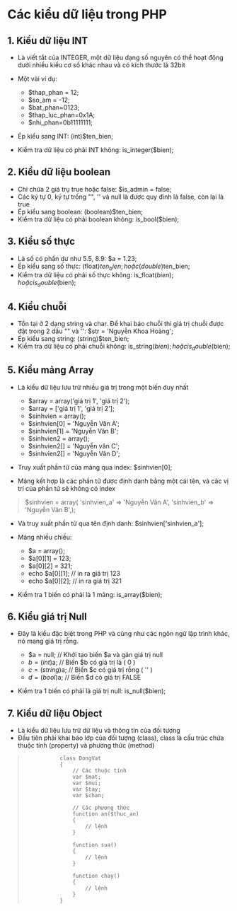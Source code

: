 # Các kiểu dữ liệu trong PHP

##  1. Kiểu dữ liệu INT
- Là viết tắt của INTEGER, một dữ liệu dạng số nguyên có thể hoạt động
    dưới nhiều kiểu cơ số khác nhau và có kích thước là 32bit
- Một vài ví dụ:
    + $thap_phan = 12;
    + $so_am = -12;
    + $bat_phan=0123;
    + $thap_luc_phan=0x1A;
    + $nhi_phan=0b11111111;

- Ép kiểu sang INT: (int)$ten_bien;
- Kiểm tra dữ liệu có phải INT không: is_integer($bien);

##  2. Kiểu dữ liệu boolean
- Chỉ chứa 2 giá trụ true hoặc false: 
    $is_admin = false;
- Các ký tự 0, ký tự trống "", '' và null là được quy đinh là false, còn lại là true
- Ép kiểu sang boolean: (boolean)$ten_bien;
- Kiểm tra dữ liệu có phải boolean không: is_bool($bien);

##  3. Kiểu số thực
- Là số có phần dư như 5.5, 8.9: 
    $a = 1.23;
- Ép kiểu sang số thực: (float)$ten_bien; hoặc (double)$ten_bien;
- Kiểm tra dữ liệu có phải số thực không: is_float($bien); hoặc is_double($bien);
    
##  4. Kiểu chuỗi
- Tồn tại ở 2 dạng string và char. Để khai báo chuỗi thì giá trị chuỗi được đặt trong 2 dấu "" và '': 
    $str = 'Nguyễn Khoa Hoàng';
- Ép kiểu sang string: (string)$ten_bien;
- Kiểm tra dữ liệu có phải chuỗi không: is_string($bien); hoặc is_double($bien);

##  5. Kiểu mảng Array
- Là kiểu dữ liệu lưu trữ nhiều giá trị trong một biến duy nhất
    + $array = array('giá trị 1', 'giá trị 2');
    + $array = ['giá trị 1', 'giá trị 2'];
    + $sinhvien = array();
    + $sinhvien[0] = 'Nguyễn Văn A';
    + $sinhvien[1] = 'Nguyễn Văn B';
    + $sinhvien2 = array();
    + $sinhvien2[] = 'Nguyễn văn C';
    + $sinhvien2[] = 'Nguyễn Văn D';
  
- Truy xuất phần tử của mảng qua index: $sinhvien[0];
- Mảng kết hợp là các phần tử được định danh bằng một cái tên, và các vị trí của
    phần tử sẽ không có index

>    $sinhvien = array(
>        'sinhvien_a' => 'Nguyễn Văn A',
>        'sinhvien_b' => 'Nguyễn Văn B',);

- Và truy xuất phần tử qua tên định danh: $sinhvien['sinhvien_a'];

- Mảng nhiều chiều: 
    + $a = array();
    + $a[0][1] = 123;
    + $a[0][2] = 321;
    + echo $a[0][1]; // in ra giá trị 123
    + echo $a[0][2]; // in ra giá trị 321
- Kiểm tra 1 biến có phải là 1 mảng: is_array($bien);

##  6. Kiểu giá trị Null
- Đây là kiểu đặc biệt trong PHP và cũng như các ngôn ngữ lập trình khác, nó mang giá trị rỗng.
    + $a = null; // Khởi tạo biến $a và gán giá trị null
    + $b = (int)$a; // Biến $b có giá trị là ( 0 )
    + $c = (string)$a; // Biến $c có giá trị rỗng ( '' )
    + $d = (bool)$a; // Biến $d có giá trị FALSE

- Kiểm tra 1 biến có phải là giá trị null: is_null($bien);

##  7. Kiểu dữ liệu Object
- Là kiểu dữ liệu lưu trữ dữ liệu và thông tin của đối tượng
- Đầu tiên phải khai báo lớp của đối tượng (class), class là cấu trúc chứa thuộc tính (property) và phương thức (method)
>                class DongVat
>                {
>                    // Các thuộc tính
>                    var $mat;
>                    var $mui;
>                    var $tay;
>                    var $chan;
>                
>                    // Các phương thức
>                    function an($thuc_an)
>                    {
>                        // lệnh
>                    }
>                
>                    function sua()
>                    {
>                        // lệnh
>                    }
>                
>                    function chay()
>                    {
>                        // lệnh
>                    }
>                }